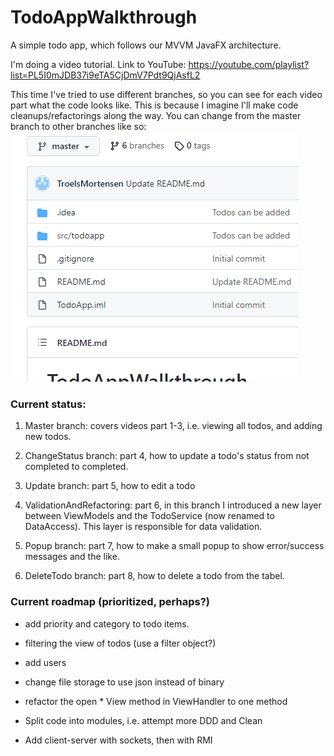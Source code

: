 # TodoAppWalkthrough

A simple todo app, which follows our MVVM JavaFX architecture.

I'm doing a video tutorial. Link to YouTube: https://youtube.com/playlist?list=PL5I0mJDB37i9eTA5CjDmV7Pdt9QjAsfL2

This time I've tried to use different branches, so you can see for each video part what the code looks like. 
This is because I imagine I'll make code cleanups/refactorings along the way. You can change from the master branch to other branches like so:
<kbd>
![Alt Text](https://github.com/TroelsMortensen/TodoAppWalkthrough/blob/master/MultipleBranches.gif)
</kbd>

### Current status:

1. Master branch: covers videos part 1-3, i.e. viewing all todos, and adding new todos.

2. ChangeStatus branch: part 4, how to update a todo's status from not completed to completed.

3. Update branch: part 5, how to edit a todo

4. ValidationAndRefactoring: part 6, in this branch I introduced a new layer between ViewModels and the TodoService (now renamed to DataAccess). This layer is responsible for data validation.

5. Popup branch: part 7, how to make a small popup to show error/success messages and the like.

6. DeleteTodo branch: part 8, how to delete a todo from the tabel.


### Current roadmap (prioritized, perhaps?)
* add priority and category to todo items.
* filtering the view of todos (use a filter object?)

* add users
* change file storage to use json instead of binary
* refactor the open * View method in ViewHandler to one method
* Split code into modules, i.e. attempt more DDD and Clean
* Add client-server with sockets, then with RMI
